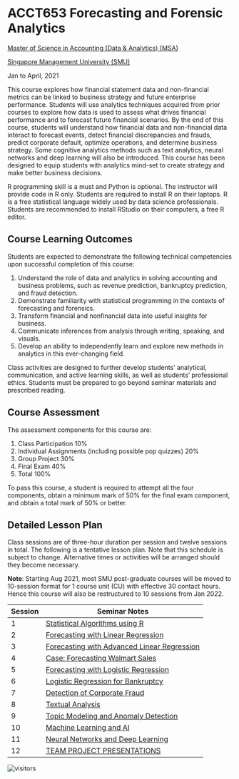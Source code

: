 # ACCT653 Forecasting and Forensic Analytics

[Master of Science in Accounting (Data & Analytics) (MSA)](https://accountancy.smu.edu.sg/master-accounting)

[Singapore Management University (SMU)](https://www.smu.edu.sg/)

Jan to April, 2021

This course explores how financial statement data and non-financial metrics can be linked to business strategy and future enterprise performance. Students will use analytics techniques acquired from prior courses to explore how data is used to assess what drives financial performance and to forecast future financial scenarios. By the end of this course, students will understand how financial data and non-financial data interact to forecast events, detect financial discrepancies and frauds, predict corporate default, optimize operations, and determine business strategy. Some cognitive analytics methods such as text analytics, neural networks and deep learning will also be introduced. This course has been designed to equip students with analytics mind-set to create strategy and make better business decisions.

R programming skill is a must and Python is optional. The instructor will provide code in R only. Students are required to install R on their laptops. R is a free statistical language widely used by data science professionals. Students are recommended to install RStudio on their computers, a free R editor.

## Course Learning Outcomes

Students are expected to demonstrate the following technical competencies upon successful completion of this course:
1.	Understand the role of data and analytics in solving accounting and business problems, such as revenue prediction, bankruptcy prediction, and fraud detection.
1.	Demonstrate familiarity with statistical programming in the contexts of forecasting and forensics.
1.	Transform financial and nonfinancial data into useful insights for business.
1.	Communicate inferences from analysis through writing, speaking, and visuals.
1.	Develop an ability to independently learn and explore new methods in analytics in this ever-changing field.

Class activities are designed to further develop students’ analytical, communication, and active learning skills, as well as students’ professional ethics. Students must be prepared to go beyond seminar materials and prescribed reading.

## Course Assessment

The assessment components for this course are:

1. Class Participation	10%
1. Individual Assignments (including possible pop quizzes)	20%
1. Group Project	30%
1. Final Exam	40%
1. Total	100%

To pass this course, a student is required to attempt all the four components, obtain a minimum mark of 50% for the final exam component, and obtain a total mark of 50% or better.


## Detailed Lesson Plan

Class sessions are of three-hour duration per session and twelve sessions in total. The following is a tentative lesson plan. Note that this schedule is subject to change. Alternative times or activities will be arranged should they become necessary.

**Note**: Starting Aug 2021, most SMU post-graduate courses will be moved to 10-session format for 1 course unit (CU) with effective 30 contact hours. Hence this course will also be restructured to 10 sessions from Jan 2022.

|   Session  | Seminar Notes |
|------------|------|
| 1 | [Statistical Algorithms using R](https://github.com/drdataking/msa-ffa-2021/blob/main/notes/Session_1s_opt.pdf) |
| 2 | [Forecasting with Linear Regression](https://github.com/drdataking/msa-ffa-2021/blob/main/notes/Session_2s_opt.pdf) |
| 3 | [Forecasting with Advanced Linear Regression](https://github.com/drdataking/msa-ffa-2021/blob/main/notes/Session_3s_opt.pdf) |
| 4 | [Case: Forecasting Walmart Sales](https://github.com/drdataking/msa-ffa-2021/blob/main/notes/Session_4s_Kaggle_opt.pdf) |
| 5 | [Forecasting with Logistic Regression](https://github.com/drdataking/msa-ffa-2021/blob/main/notes/Session_5s_opt.pdf) |
| 6 | [Logistic Regression for Bankruptcy](https://github.com/drdataking/msa-ffa-2021/blob/main/notes/Session_6s_opt.pdf) |
| 7 | [Detection of Corporate Fraud](https://github.com/drdataking/msa-ffa-2021/blob/main/notes/Session_7s_opt.pdf) |
| 8 | [Textual Analysis](https://github.com/drdataking/msa-ffa-2021/blob/main/notes/Session_8s_opt.pdf) |
| 9 | [Topic Modeling and Anomaly Detection](https://github.com/drdataking/msa-ffa-2021/blob/main/notes/Session_9s_opt.pdf) |
| 10 | [Machine Learning and AI](https://github.com/drdataking/msa-ffa-2021/blob/main/notes/Session_10s_opt.pdf) |
| 11 | [Neural Networks and Deep Learning](https://github.com/drdataking/msa-ffa-2021/blob/main/notes/Session_11s_opt.pdf) |
| 12 | [TEAM PROJECT PRESENTATIONS]() |

 ![visitors](https://visitor-badge.glitch.me/badge?page_id=drdataking.msa-ffa-2021&left_color=green&right_color=red)

